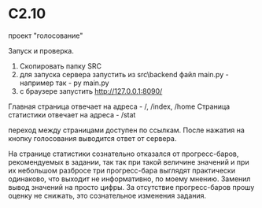 # C2.10
проект "голосование"

Запуск и проверка.
1. Скопировать папку SRC
2. для запуска сервера запустить из src\backend файл main.py - например так - py main.py
3. с браузере запустить http://127.0.0.1:8090/

Главная страница отвечает на адреса - /, /index, /home
Страница статистики отвечает на адреса - /stat

переход между страницами доступен по ссылкам.
После нажатия на кнопку голосования выводится ответ от сервера.

На странице статистики сознательно отказался от прогресс-баров, рекомендуемых в задании, так так при такой величине значений и при их небольшом разбросе три прогресс-бара выглядят практически одинаково, что выходит не информативно, по моему мнению. Заменил вывод значений на просто цифры. За отсутствие прогресс-баров прошу оценку не снижать, это сознательное изменения задания.
